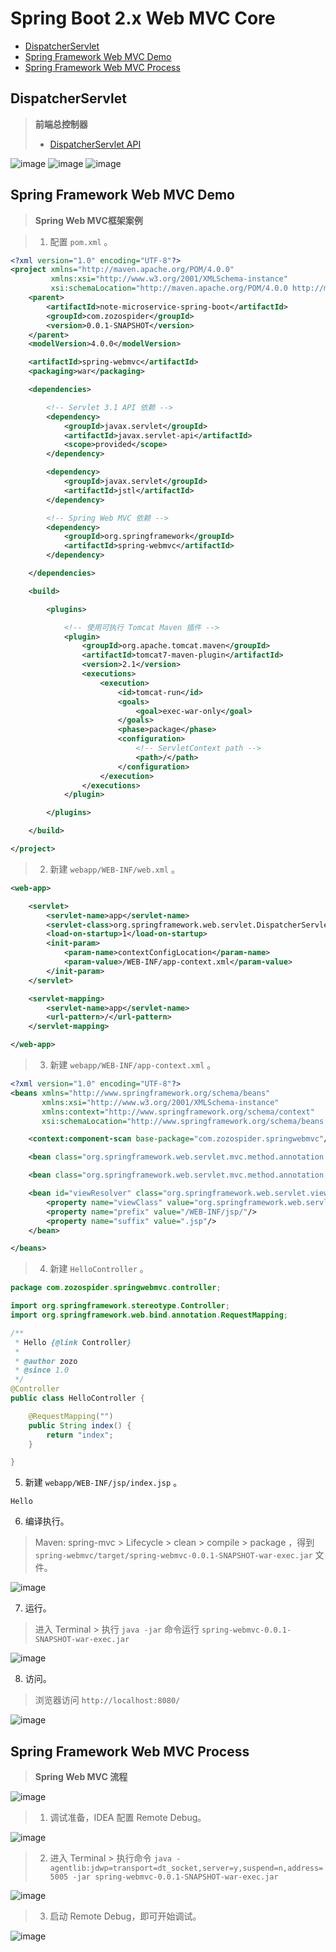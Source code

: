 # Spring Boot 2.x Web MVC Core

- [DispatcherServlet](#dispatcherservlet)
- [Spring Framework Web MVC Demo](#spring-framework-web-mvc-demo)
- [Spring Framework Web MVC Process](#spring-framework-web-mvc-process)

## DispatcherServlet
> **前端总控制器**
> * [DispatcherServlet API](https://docs.spring.io/spring/docs/current/javadoc-api/org/springframework/web/servlet/DispatcherServlet.html)

![image](https://raw.githubusercontent.com/zozospider/note/master/Microservice/Spring-Boot/Spring-Boot-2.x-Web-MVC-Core/DispatcherServlet-Servlet.png)
![image](https://raw.githubusercontent.com/zozospider/note/master/Microservice/Spring-Boot/Spring-Boot-2.x-Web-MVC-Core/DispatcherServlet-Front-Controller.png)
![image](https://raw.githubusercontent.com/zozospider/note/master/Microservice/Spring-Boot/Spring-Boot-2.x-Web-MVC-Core/DispatcherServlet-Spring-Web-MVC.png)

## Spring Framework Web MVC Demo
> **Spring Web MVC框架案例**

> 1. 配置 `pom.xml` 。
```xml
<?xml version="1.0" encoding="UTF-8"?>
<project xmlns="http://maven.apache.org/POM/4.0.0"
         xmlns:xsi="http://www.w3.org/2001/XMLSchema-instance"
         xsi:schemaLocation="http://maven.apache.org/POM/4.0.0 http://maven.apache.org/xsd/maven-4.0.0.xsd">
    <parent>
        <artifactId>note-microservice-spring-boot</artifactId>
        <groupId>com.zozospider</groupId>
        <version>0.0.1-SNAPSHOT</version>
    </parent>
    <modelVersion>4.0.0</modelVersion>

    <artifactId>spring-webmvc</artifactId>
    <packaging>war</packaging>

    <dependencies>

        <!-- Servlet 3.1 API 依赖 -->
        <dependency>
            <groupId>javax.servlet</groupId>
            <artifactId>javax.servlet-api</artifactId>
            <scope>provided</scope>
        </dependency>

        <dependency>
            <groupId>javax.servlet</groupId>
            <artifactId>jstl</artifactId>
        </dependency>

        <!-- Spring Web MVC 依赖 -->
        <dependency>
            <groupId>org.springframework</groupId>
            <artifactId>spring-webmvc</artifactId>
        </dependency>

    </dependencies>

    <build>

        <plugins>

            <!-- 使用可执行 Tomcat Maven 插件 -->
            <plugin>
                <groupId>org.apache.tomcat.maven</groupId>
                <artifactId>tomcat7-maven-plugin</artifactId>
                <version>2.1</version>
                <executions>
                    <execution>
                        <id>tomcat-run</id>
                        <goals>
                            <goal>exec-war-only</goal>
                        </goals>
                        <phase>package</phase>
                        <configuration>
                            <!-- ServletContext path -->
                            <path>/</path>
                        </configuration>
                    </execution>
                </executions>
            </plugin>

        </plugins>

    </build>

</project>
```

> 2. 新建 `webapp/WEB-INF/web.xml` 。

```xml
<web-app>

    <servlet>
        <servlet-name>app</servlet-name>
        <servlet-class>org.springframework.web.servlet.DispatcherServlet</servlet-class>
        <load-on-startup>1</load-on-startup>
        <init-param>
            <param-name>contextConfigLocation</param-name>
            <param-value>/WEB-INF/app-context.xml</param-value>
        </init-param>
    </servlet>

    <servlet-mapping>
        <servlet-name>app</servlet-name>
        <url-pattern>/</url-pattern>
    </servlet-mapping>

</web-app>
```

> 3. 新建 `webapp/WEB-INF/app-context.xml` 。
```xml
<?xml version="1.0" encoding="UTF-8"?>
<beans xmlns="http://www.springframework.org/schema/beans"
       xmlns:xsi="http://www.w3.org/2001/XMLSchema-instance"
       xmlns:context="http://www.springframework.org/schema/context"
       xsi:schemaLocation="http://www.springframework.org/schema/beans http://www.springframework.org/schema/beans/spring-beans.xsd http://www.springframework.org/schema/context http://www.springframework.org/schema/context/spring-context.xsd">

    <context:component-scan base-package="com.zozospider.springwebmvc"/>

    <bean class="org.springframework.web.servlet.mvc.method.annotation.RequestMappingHandlerMapping"/>

    <bean class="org.springframework.web.servlet.mvc.method.annotation.RequestMappingHandlerAdapter"/>

    <bean id="viewResolver" class="org.springframework.web.servlet.view.InternalResourceViewResolver">
        <property name="viewClass" value="org.springframework.web.servlet.view.JstlView"/>
        <property name="prefix" value="/WEB-INF/jsp/"/>
        <property name="suffix" value=".jsp"/>
    </bean>

</beans>
```

> 4. 新建 `HelloController` 。

```java
package com.zozospider.springwebmvc.controller;

import org.springframework.stereotype.Controller;
import org.springframework.web.bind.annotation.RequestMapping;

/**
 * Hello {@link Controller}
 *
 * @author zozo
 * @since 1.0
 */
@Controller
public class HelloController {

    @RequestMapping("")
    public String index() {
        return "index";
    }

}
```

5. 新建 `webapp/WEB-INF/jsp/index.jsp` 。

```
Hello
```

6. 编译执行。
> Maven: spring-mvc > Lifecycle > clean > compile > package ，得到 `spring-webmvc/target/spring-webmvc-0.0.1-SNAPSHOT-war-exec.jar` 文件。

![image](https://raw.githubusercontent.com/zozospider/note/master/Microservice/Spring-Boot/Spring-Boot-2.x-Web-MVC-Core/Spring-Framework-Web-MVC-Demo-IDEA.png)

7. 运行。
> 进入 Terminal > 执行 `java -jar` 命令运行 `spring-webmvc-0.0.1-SNAPSHOT-war-exec.jar`

![image](https://raw.githubusercontent.com/zozospider/note/master/Microservice/Spring-Boot/Spring-Boot-2.x-Web-MVC-Core/Spring-Framework-Web-MVC-Demo-IDEA-Terminal.png)

8. 访问。
> 浏览器访问 `http://localhost:8080/`

![image](https://raw.githubusercontent.com/zozospider/note/master/Microservice/Spring-Boot/Spring-Boot-2.x-Web-MVC-Core/Spring-Framework-Web-MVC-Demo-Chrome-hello.png)

## Spring Framework Web MVC Process
> **Spring Web MVC 流程**

![image](https://raw.githubusercontent.com/zozospider/note/master/Microservice/Spring-Boot/Spring-Boot-2.x-Web-MVC-Core/Spring-Framework-Web-MVC-Process-process.png)

> 1. 调试准备，IDEA 配置 Remote Debug。

![image](https://raw.githubusercontent.com/zozospider/note/master/Microservice/Spring-Boot/Spring-Boot-2.x-Web-MVC-Core/Spring-Framework-Web-MVC-Process-IDEA-remote.png)

> 2. 进入 Terminal > 执行命令 `java -agentlib:jdwp=transport=dt_socket,server=y,suspend=n,address=5005 -jar spring-webmvc-0.0.1-SNAPSHOT-war-exec.jar` 

![image](https://raw.githubusercontent.com/zozospider/note/master/Microservice/Spring-Boot/Spring-Boot-2.x-Web-MVC-Core/Spring-Framework-Web-MVC-Process-IDEA-Terminal.png)

> 3. 启动 Remote Debug，即可开始调试。

![image](https://raw.githubusercontent.com/zozospider/note/master/Microservice/Spring-Boot/Spring-Boot-2.x-Web-MVC-Core/Spring-Framework-Web-MVC-Process-IDEA-Debugger.png)

